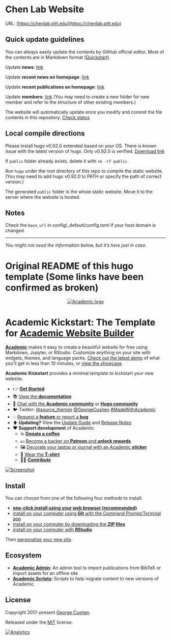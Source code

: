 # Chen Lab Website
URL: [https://chenlab.pitt.edu](https://chenlab.pitt.edu)

## Quick update guidelines

You can always easily update the contents by GitHub official editor. Most of the contents are in Markdown format ([Quickstart](https://docs.github.com/en/get-started/writing-on-github/getting-started-with-writing-and-formatting-on-github/basic-writing-and-formatting-syntax)).

Update **news**: [link](https://github.com/CHPGenetics/chpgenetics.github.io/blob/main/content/news/_index.md)

Update **recent news on homepage**: [link](https://github.com/CHPGenetics/chpgenetics.github.io/blob/main/content/home/recent%20news.md)

Update **recent publications on homepage**: [link](https://github.com/CHPGenetics/chpgenetics.github.io/blob/main/content/home/recent%20publications.md)

Update **members**: [link](https://github.com/CHPGenetics/chpgenetics.github.io/tree/main/content/authors) (You may need to create a new folder for new member and refer to the structure of other existing members.)

The website will automatically update once you modify and commit the file contents in this repository. [Check status](https://github.com/CHPGenetics/chpgenetics.github.io/actions)

## Local compile directions

Please install hugo v0.92.0 extended based on your OS. There is known issue with the latest version of hugo. Only v0.92.0 is verified. [Download link](https://github.com/gohugoio/hugo/releases/tag/v0.92.0)

If `public` folder already exists, delete it with `rm -rf public`.

Run `hugo` under the root directory of this repo to compile the static website. (You may need to add hugo v0.92.0 to PATH or specify the path of correct version.)

The generated `public` folder is the whole static website. Move it to the server where the website is hosted.

## Notes

Check the `base_url` in config/_default/config.toml if your host domain is changed.


---
*You might not need the information below, but it’s here just in case.*

# Original README of this hugo template (Some links have been confirmed as broken)

<p align="center"><a href="https://sourcethemes.com/academic/" target="_blank" rel="noopener"><img src="https://sourcethemes.com/academic/img/logo_200px.png" alt="Academic logo"></a></p>

# Academic Kickstart: The Template for [Academic Website Builder](https://sourcethemes.com/academic/)

[**Academic**](https://github.com/gcushen/hugo-academic) makes it easy to create a beautiful website for free using Markdown, Jupyter, or RStudio. Customize anything on your site with widgets, themes, and language packs. [Check out the latest demo](https://academic-demo.netlify.app/) of what you'll get in less than 10 minutes, or [view the showcase](https://sourcethemes.com/academic/#expo).

**Academic Kickstart** provides a minimal template to kickstart your new website.

- 👉 [**Get Started**](#install)
- 📚 [View the **documentation**](https://sourcethemes.com/academic/docs/)
- 💬 [Chat with the **Academic community**](https://spectrum.chat/academic) or [**Hugo community**](https://discourse.gohugo.io)
- 🐦 Twitter: [@source_themes](https://twitter.com/source_themes) [@GeorgeCushen](https://twitter.com/GeorgeCushen) [#MadeWithAcademic](https://twitter.com/search?q=%23MadeWithAcademic&src=typd)
- 💡 [Request a **feature** or report a **bug**](https://github.com/gcushen/hugo-academic/issues)
- ⬆️ **Updating?** View the [Update Guide](https://sourcethemes.com/academic/docs/update/) and [Release Notes](https://sourcethemes.com/academic/updates/)
- :heart: **Support development** of Academic:
  - ☕️ [**Donate a coffee**](https://paypal.me/cushen)
  - 💵 [Become a backer on **Patreon** and **unlock rewards**](https://www.patreon.com/cushen)
  - 🖼️ [Decorate your laptop or journal with an Academic **sticker**](https://www.redbubble.com/people/neutreno/works/34387919-academic)
  - 👕 [Wear the **T-shirt**](https://academic.threadless.com/)
  - :woman_technologist: [**Contribute**](https://sourcethemes.com/academic/docs/contribute/)

[![Screenshot](https://raw.githubusercontent.com/gcushen/hugo-academic/master/academic.png)](https://github.com/gcushen/hugo-academic/)

## Install

You can choose from one of the following four methods to install:

* [**one-click install using your web browser (recommended)**](https://sourcethemes.com/academic/docs/install/#install-with-web-browser)
* [install on your computer using **Git** with the Command Prompt/Terminal app](https://sourcethemes.com/academic/docs/install/#install-with-git)
* [install on your computer by downloading the **ZIP files**](https://sourcethemes.com/academic/docs/install/#install-with-zip)
* [install on your computer with **RStudio**](https://sourcethemes.com/academic/docs/install/#install-with-rstudio)

Then [personalize your new site](https://sourcethemes.com/academic/docs/get-started/).

## Ecosystem

* **[Academic Admin](https://github.com/sourcethemes/academic-admin):** An admin tool to import publications from BibTeX or import assets for an offline site
* **[Academic Scripts](https://github.com/sourcethemes/academic-scripts):** Scripts to help migrate content to new versions of Academic

## License

Copyright 2017-present [George Cushen](https://georgecushen.com).

Released under the [MIT](https://github.com/sourcethemes/academic-kickstart/blob/master/LICENSE.md) license.

[![Analytics](https://ga-beacon.appspot.com/UA-78646709-2/academic-kickstart/readme?pixel)](https://github.com/igrigorik/ga-beacon)
